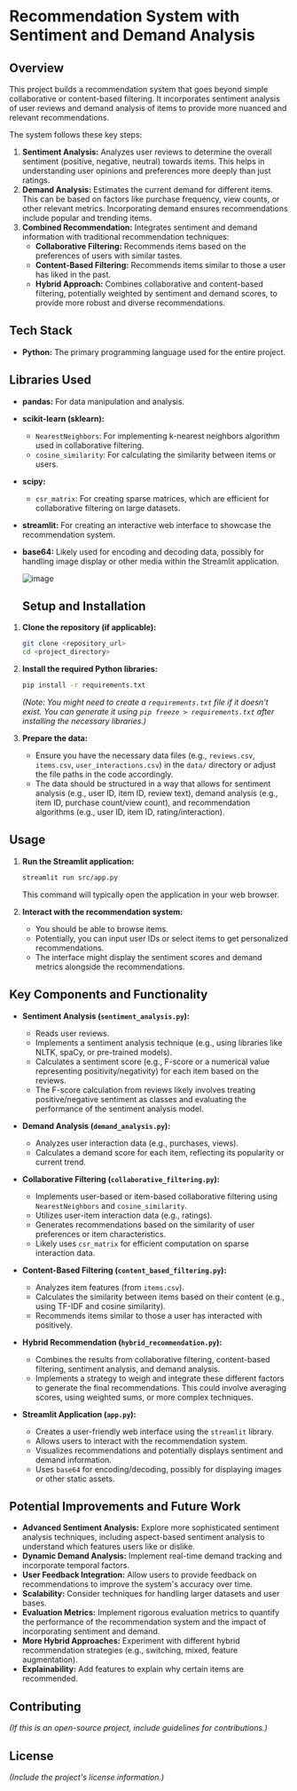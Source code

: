 # Recommendation System with Sentiment and Demand Analysis

## Overview

This project builds a recommendation system that goes beyond simple collaborative or content-based filtering. It incorporates sentiment analysis of user reviews and demand analysis of items to provide more nuanced and relevant recommendations.

The system follows these key steps:

1.  **Sentiment Analysis:** Analyzes user reviews to determine the overall sentiment (positive, negative, neutral) towards items. This helps in understanding user opinions and preferences more deeply than just ratings.
2.  **Demand Analysis:** Estimates the current demand for different items. This can be based on factors like purchase frequency, view counts, or other relevant metrics. Incorporating demand ensures recommendations include popular and trending items.
3.  **Combined Recommendation:** Integrates sentiment and demand information with traditional recommendation techniques:
    * **Collaborative Filtering:** Recommends items based on the preferences of users with similar tastes.
    * **Content-Based Filtering:** Recommends items similar to those a user has liked in the past.
    * **Hybrid Approach:** Combines collaborative and content-based filtering, potentially weighted by sentiment and demand scores, to provide more robust and diverse recommendations.

## Tech Stack

* **Python:** The primary programming language used for the entire project.

## Libraries Used

* **pandas:** For data manipulation and analysis.
* **scikit-learn (sklearn):**
    * `NearestNeighbors`: For implementing k-nearest neighbors algorithm used in collaborative filtering.
    * `cosine_similarity`: For calculating the similarity between items or users.
* **scipy:**
    * `csr_matrix`: For creating sparse matrices, which are efficient for collaborative filtering on large datasets.
* **streamlit:** For creating an interactive web interface to showcase the recommendation system.
* **base64:** Likely used for encoding and decoding data, possibly for handling image display or other media within the Streamlit application.

  ![image](https://github.com/user-attachments/assets/41ac5dcf-b31f-4fcb-879b-954d62885bc8)
  ## Setup and Installation

1.  **Clone the repository (if applicable):**
    ```bash
    git clone <repository_url>
    cd <project_directory>
    ```

2.  **Install the required Python libraries:**
    ```bash
    pip install -r requirements.txt
    ```
    *(Note: You might need to create a `requirements.txt` file if it doesn't exist. You can generate it using `pip freeze > requirements.txt` after installing the necessary libraries.)*

3.  **Prepare the data:**
    * Ensure you have the necessary data files (e.g., `reviews.csv`, `items.csv`, `user_interactions.csv`) in the `data/` directory or adjust the file paths in the code accordingly.
    * The data should be structured in a way that allows for sentiment analysis (e.g., user ID, item ID, review text), demand analysis (e.g., item ID, purchase count/view count), and recommendation algorithms (e.g., user ID, item ID, rating/interaction).

## Usage

1.  **Run the Streamlit application:**
    ```bash
    streamlit run src/app.py
    ```
    This command will typically open the application in your web browser.

2.  **Interact with the recommendation system:**
    * You should be able to browse items.
    * Potentially, you can input user IDs or select items to get personalized recommendations.
    * The interface might display the sentiment scores and demand metrics alongside the recommendations.

## Key Components and Functionality

* **Sentiment Analysis (`sentiment_analysis.py`):**
    * Reads user reviews.
    * Implements a sentiment analysis technique (e.g., using libraries like NLTK, spaCy, or pre-trained models).
    * Calculates a sentiment score (e.g., F-score or a numerical value representing positivity/negativity) for each item based on the reviews.
    * The F-score calculation from reviews likely involves treating positive/negative sentiment as classes and evaluating the performance of the sentiment analysis model.

* **Demand Analysis (`demand_analysis.py`):**
    * Analyzes user interaction data (e.g., purchases, views).
    * Calculates a demand score for each item, reflecting its popularity or current trend.

* **Collaborative Filtering (`collaborative_filtering.py`):**
    * Implements user-based or item-based collaborative filtering using `NearestNeighbors` and `cosine_similarity`.
    * Utilizes user-item interaction data (e.g., ratings).
    * Generates recommendations based on the similarity of user preferences or item characteristics.
    * Likely uses `csr_matrix` for efficient computation on sparse interaction data.

* **Content-Based Filtering (`content_based_filtering.py`):**
    * Analyzes item features (from `items.csv`).
    * Calculates the similarity between items based on their content (e.g., using TF-IDF and cosine similarity).
    * Recommends items similar to those a user has interacted with positively.

* **Hybrid Recommendation (`hybrid_recommendation.py`):**
    * Combines the results from collaborative filtering, content-based filtering, sentiment analysis, and demand analysis.
    * Implements a strategy to weigh and integrate these different factors to generate the final recommendations. This could involve averaging scores, using weighted sums, or more complex techniques.

* **Streamlit Application (`app.py`):**
    * Creates a user-friendly web interface using the `streamlit` library.
    * Allows users to interact with the recommendation system.
    * Visualizes recommendations and potentially displays sentiment and demand information.
    * Uses `base64` for encoding/decoding, possibly for displaying images or other static assets.

## Potential Improvements and Future Work

* **Advanced Sentiment Analysis:** Explore more sophisticated sentiment analysis techniques, including aspect-based sentiment analysis to understand which features users like or dislike.
* **Dynamic Demand Analysis:** Implement real-time demand tracking and incorporate temporal factors.
* **User Feedback Integration:** Allow users to provide feedback on recommendations to improve the system's accuracy over time.
* **Scalability:** Consider techniques for handling larger datasets and user bases.
* **Evaluation Metrics:** Implement rigorous evaluation metrics to quantify the performance of the recommendation system and the impact of incorporating sentiment and demand.
* **More Hybrid Approaches:** Experiment with different hybrid recommendation strategies (e.g., switching, mixed, feature augmentation).
* **Explainability:** Add features to explain why certain items are recommended.

## Contributing

*(If this is an open-source project, include guidelines for contributions.)*

## License

*(Include the project's license information.)*



